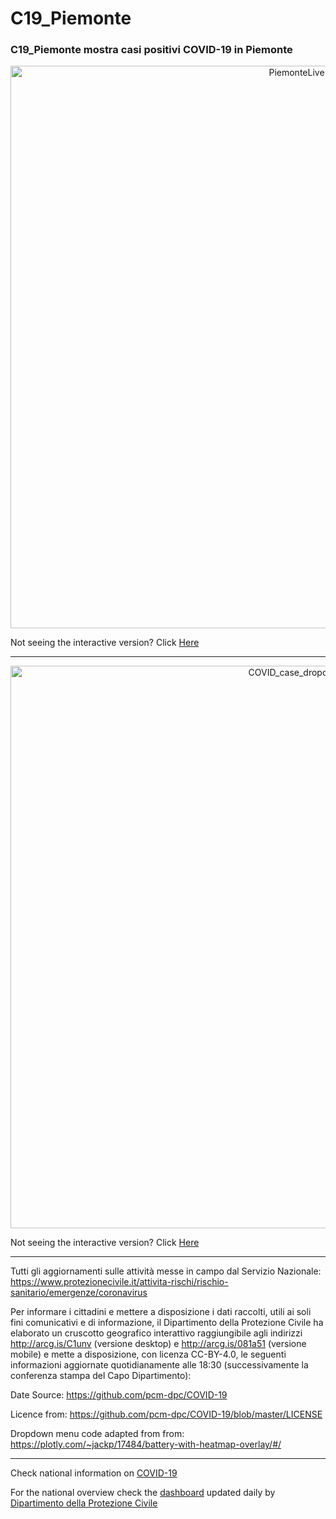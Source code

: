 # C19_Piemonte

### C19_Piemonte mostra casi positivi COVID-19 in Piemonte

<div>
    <a href="https://plotly.com/~the.information.horizon/3174/?share_key=Qe7mRJM6BAHFWdRPkbOodr" target="_blank" title="PiemonteLive" style="display: block; text-align: center;"><img src="https://plotly.com/~the.information.horizon/3174.png?share_key=Qe7mRJM6BAHFWdRPkbOodr" alt="PiemonteLive" style="max-width: 100%;width: 900px;"  width="900" onerror="this.onerror=null;this.src='https://plotly.com/404.png';" /></a>
    <script data-plotly="the.information.horizon:3174" sharekey-plotly="Qe7mRJM6BAHFWdRPkbOodr" src="https://plotly.com/embed.js" async></script>
</div>


Not seeing the interactive version? Click <a href="https://plotly.com/~the.information.horizon/3174/">Here</a>

________

<div>
    <a href="https://plotly.com/~the.information.horizon/3194/?share_key=3NG3TOFBVf5eFVkMUGnixU" target="_blank" title="COVID_case_dropdown" style="display: block; text-align: center;"><img src="https://plotly.com/~the.information.horizon/3194.png?share_key=3NG3TOFBVf5eFVkMUGnixU" alt="COVID_case_dropdown" style="max-width: 100%;width: 900px;"  width="900" onerror="this.onerror=null;this.src='https://plotly.com/404.png';" /></a>
    <script data-plotly="the.information.horizon:3194" sharekey-plotly="3NG3TOFBVf5eFVkMUGnixU" src="https://plotly.com/embed.js" async></script>
</div>

Not seeing the interactive version? Click <a href ="https://plotly.com/~the.information.horizon/3194/">Here</a>


-----


Tutti gli aggiornamenti sulle attività messe in campo dal Servizio Nazionale: 
<a href="https://www.protezionecivile.it/attivita-rischi/rischio-sanitario/emergenze/coronavirus"> https://www.protezionecivile.it/attivita-rischi/rischio-sanitario/emergenze/coronavirus</a>

Per informare i cittadini e mettere a disposizione i dati raccolti, utili ai soli fini comunicativi e di informazione, il Dipartimento della Protezione Civile ha elaborato un cruscotto geografico interattivo raggiungibile agli indirizzi <a href="http://arcg.is/C1unv">http://arcg.is/C1unv</a> (versione desktop) e <a href="http://arcg.is/081a51">http://arcg.is/081a51</a> (versione mobile) e mette a disposizione, con licenza CC-BY-4.0, le seguenti informazioni aggiornate quotidianamente alle 18:30 (successivamente la conferenza stampa del Capo Dipartimento):

Date Source: <a href="https://github.com/pcm-dpc/COVID-19">https://github.com/pcm-dpc/COVID-19</a>

 
Licence from: <a href="https://github.com/pcm-dpc/COVID-19/blob/master/LICENSE">https://github.com/pcm-dpc/COVID-19/blob/master/LICENSE</a>

Dropdown menu code adapted from from: <a href="https://plotly.com/~jackp/17484/battery-with-heatmap-overlay/#/">https://plotly.com/~jackp/17484/battery-with-heatmap-overlay/#/</a>
______

Check national information on <a href="http://www.protezionecivile.it/attivita-rischi/rischio-sanitario/emergenze/coronavirus"> COVID-19</a>

For the national overview check the <a href="http://opendatadpc.maps.arcgis.com/apps/opsdashboard/index.html#/b0c68bce2cce478eaac82fe38d4138b1">dashboard</a> updated daily by <a href="http://www.protezionecivile.it/web/guest">Dipartimento della Protezione Civile</a>


